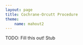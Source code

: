 ```yaml
---
layout: page
title: Cochrane-Orcutt Procedure
theme:
    name: mahout2
---
```


TODO: Fill this out!
Stub